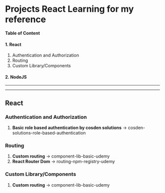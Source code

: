 # Projects React Learning for my reference

**Table of Content**
#### 1. React
   1. Authentication and Authorization 
   2. Routing
   3. Custom Library/Components
#### 2. NodeJS

------------
------------

## React

### Authentication and Authorization
1. **Basic role based authentication by cosden solutions** -> cosden-solutions-role-based-authentication

### Routing
1. **Custom routing** -> component-lib-basic-udemy
2. **React Router Dom** -> routing-npm-registry-udemy

### Custom Library/Components
1. **Custom routing** -> component-lib-basic-udemy